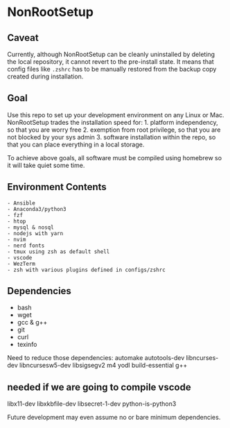 # NonRootSetup

## Caveat

Currently, although NonRootSetup can be cleanly uninstalled by deleting the local repository, it cannot revert to the pre-install state. It means that config files like `.zshrc` has to be manually restored from the backup copy created during installation.

## Goal

Use this repo to set up your development environment on any Linux or Mac.
NonRootSetup trades the installation speed for:
	1. platform independency, so that you are worry free
	2. exemption from root privilege, so that you are not blocked by your sys admin
	3. software installation within the repo, so that you can place everything in 
	a local storage.

To achieve above goals, all software must be compiled using homebrew
so it will take quiet some time.

## Environment Contents
	- Ansible
	- Anaconda3/python3 
	- fzf
	- htop
	- mysql & nosql
	- nodejs with yarn
	- nvim
	- nerd fonts
	- tmux using zsh as default shell
	- vscode
	- WezTerm
	- zsh with various plugins defined in configs/zshrc

## Dependencies
 - bash
 - wget
 - gcc & g++
 - git
 - curl
 - texinfo

Need to reduce those dependencies:
automake autotools-dev libncurses-dev libncursesw5-dev libsigsegv2 m4 yodl
build-essential g++ 

## needed if we are going to compile vscode
libx11-dev libxkbfile-dev libsecret-1-dev python-is-python3

Future development may even assume no or bare minimum dependencies.

